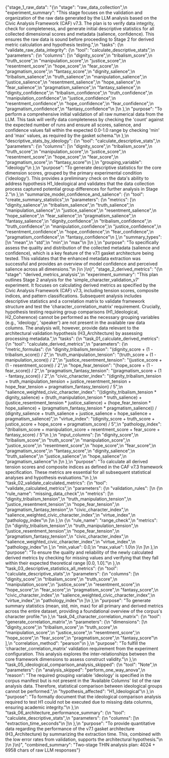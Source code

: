 {"stage_1_raw_data": "{\n  \"stage\": \"raw_data_collection\",\n  \"experiment_summary\": \"This stage focuses on the validation and organization of the raw data generated by the LLM analysis based on the Civic Analysis Framework (CAF) v7.3. The plan is to verify data integrity, check for completeness, and generate initial descriptive statistics for all collected dimensional scores and metadata (salience, confidence). This ensures the raw data is sound before proceeding to Stage 2 for derived metric calculation and hypothesis testing.\",\n  \"tasks\": {\n    \"validate_raw_data_integrity\": {\n      \"tool\": \"calculate_descriptive_stats\",\n      \"parameters\": {\n        \"columns\": [\n          \"dignity_score\",\n          \"tribalism_score\",\n          \"truth_score\",\n          \"manipulation_score\",\n          \"justice_score\",\n          \"resentment_score\",\n          \"hope_score\",\n          \"fear_score\",\n          \"pragmatism_score\",\n          \"fantasy_score\",\n          \"dignity_salience\",\n          \"tribalism_salience\",\n          \"truth_salience\",\n          \"manipulation_salience\",\n          \"justice_salience\",\n          \"resentment_salience\",\n          \"hope_salience\",\n          \"fear_salience\",\n          \"pragmatism_salience\",\n          \"fantasy_salience\",\n          \"dignity_confidence\",\n          \"tribalism_confidence\",\n          \"truth_confidence\",\n          \"manipulation_confidence\",\n          \"justice_confidence\",\n          \"resentment_confidence\",\n          \"hope_confidence\",\n          \"fear_confidence\",\n          \"pragmatism_confidence\",\n          \"fantasy_confidence\"\n        ]\n      },\n      \"purpose\": \"To perform a comprehensive initial validation of all raw numerical data from the LLM. This task will verify data completeness by checking the 'count' against the expected number of runs and ensure all scores, salience, and confidence values fall within the expected 0.0-1.0 range by checking 'min' and 'max' values, as required by the gasket schema.\"\n    },\n    \"descriptive_stats_by_ideology\": {\n      \"tool\": \"calculate_descriptive_stats\",\n      \"parameters\": {\n        \"columns\": [\n          \"dignity_score\",\n          \"tribalism_score\",\n          \"truth_score\",\n          \"manipulation_score\",\n          \"justice_score\",\n          \"resentment_score\",\n          \"hope_score\",\n          \"fear_score\",\n          \"pragmatism_score\",\n          \"fantasy_score\"\n        ],\n        \"grouping_variable\": \"ideology\"\n      },\n      \"purpose\": \"To generate descriptive statistics for the core dimension scores, grouped by the primary experimental condition ('ideology'). This provides a preliminary check on the data's ability to address hypothesis H1_Ideological and validates that the data collection process captured potential group differences for further analysis in Stage 2.\"\n    },\n    \"summarize_model_confidence_and_salience\": {\n      \"tool\": \"create_summary_statistics\",\n      \"parameters\": {\n        \"metrics\": [\n          \"dignity_salience\",\n          \"tribalism_salience\",\n          \"truth_salience\",\n          \"manipulation_salience\",\n          \"justice_salience\",\n          \"resentment_salience\",\n          \"hope_salience\",\n          \"fear_salience\",\n          \"pragmatism_salience\",\n          \"fantasy_salience\",\n          \"dignity_confidence\",\n          \"tribalism_confidence\",\n          \"truth_confidence\",\n          \"manipulation_confidence\",\n          \"justice_confidence\",\n          \"resentment_confidence\",\n          \"hope_confidence\",\n          \"fear_confidence\",\n          \"pragmatism_confidence\",\n          \"fantasy_confidence\"\n        ],\n        \"summary_types\": [\n          \"mean\",\n          \"std\",\n          \"min\",\n          \"max\"\n        ]\n      },\n      \"purpose\": \"To specifically assess the quality and distribution of the collected metadata (salience and confidence), which is a key feature of the v7.1 gasket architecture being tested. This validates that the enhanced metadata extraction was successful and provides an overview of model confidence and perceived salience across all dimensions.\"\n    }\n  }\n}", "stage_2_derived_metrics": "{\n  \"stage\": \"derived_metrics_analysis\",\n  \"experiment_summary\": \"This plan outlines Stage 2 analysis for the 'simple_character_validation_v7' experiment. It focuses on calculating derived metrics as specified by the Civic Analysis Framework (CAF) v7.3, including tension scores, composite indices, and pattern classifications. Subsequent analysis includes descriptive statistics and a correlation matrix to validate framework structure and test the 'character_correlation_matrix' requirement. Crucially, hypothesis testing requiring group comparisons (H1_Ideological, H2_Coherence) cannot be performed as the necessary grouping variables (e.g., 'ideology', 'speaker') are not present in the available raw data columns. The analysis will, however, provide data relevant to the architectural validation hypothesis (H3_Architecture) by assessing processing metadata.\",\n  \"tasks\": {\n    \"task_01_calculate_derived_metrics\": {\n      \"tool\": \"calculate_derived_metrics\",\n      \"parameters\": {\n        \"metric_formulas\": {\n          \"dignity_tribalism_tension\": \"(dignity_score + (1 - tribalism_score)) / 2\",\n          \"truth_manipulation_tension\": \"(truth_score + (1 - manipulation_score)) / 2\",\n          \"justice_resentment_tension\": \"(justice_score + (1 - resentment_score)) / 2\",\n          \"hope_fear_tension\": \"(hope_score + (1 - fear_score)) / 2\",\n          \"pragmatism_fantasy_tension\": \"(pragmatism_score + (1 - fantasy_score)) / 2\",\n          \"civic_character_index\": \"(dignity_tribalism_tension + truth_manipulation_tension + justice_resentment_tension + hope_fear_tension + pragmatism_fantasy_tension) / 5\",\n          \"salience_weighted_civic_character_index\": \"((dignity_tribalism_tension * dignity_salience) + (truth_manipulation_tension * truth_salience) + (justice_resentment_tension * justice_salience) + (hope_fear_tension * hope_salience) + (pragmatism_fantasy_tension * pragmatism_salience)) / (dignity_salience + truth_salience + justice_salience + hope_salience + pragmatism_salience)\",\n          \"virtue_index\": \"(dignity_score + truth_score + justice_score + hope_score + pragmatism_score) / 5\",\n          \"pathology_index\": \"(tribalism_score + manipulation_score + resentment_score + fear_score + fantasy_score) / 5\"\n        },\n        \"input_columns\": [\n          \"dignity_score\",\n          \"tribalism_score\",\n          \"truth_score\",\n          \"manipulation_score\",\n          \"justice_score\",\n          \"resentment_score\",\n          \"hope_score\",\n          \"fear_score\",\n          \"pragmatism_score\",\n          \"fantasy_score\",\n          \"dignity_salience\",\n          \"truth_salience\",\n          \"justice_salience\",\n          \"hope_salience\",\n          \"pragmatism_salience\"\n        ]\n      },\n      \"purpose\": \"To calculate all derived tension scores and composite indices as defined in the CAF v7.3 framework specification. These metrics are essential for all subsequent statistical analyses and hypothesis evaluations.\"\n    },\n    \"task_02_validate_calculated_metrics\": {\n      \"tool\": \"validate_calculated_metrics\",\n      \"parameters\": {\n        \"validation_rules\": [\n          {\n            \"rule_name\": \"missing_data_check\",\n            \"metrics\": [\n              \"dignity_tribalism_tension\",\n              \"truth_manipulation_tension\",\n              \"justice_resentment_tension\",\n              \"hope_fear_tension\",\n              \"pragmatism_fantasy_tension\",\n              \"civic_character_index\",\n              \"salience_weighted_civic_character_index\",\n              \"virtue_index\",\n              \"pathology_index\"\n            ]\n          },\n          {\n            \"rule_name\": \"range_check\",\n            \"metrics\": [\n              \"dignity_tribalism_tension\",\n              \"truth_manipulation_tension\",\n              \"justice_resentment_tension\",\n              \"hope_fear_tension\",\n              \"pragmatism_fantasy_tension\",\n              \"civic_character_index\",\n              \"salience_weighted_civic_character_index\",\n              \"virtue_index\",\n              \"pathology_index\"\n            ],\n            \"min_value\": 0.0,\n            \"max_value\": 1.0\n          }\n        ]\n      },\n      \"purpose\": \"To ensure the quality and reliability of the newly calculated derived metrics by checking for missing values and verifying that they fall within their expected theoretical range [0.0, 1.0].\"\n    },\n    \"task_03_descriptive_statistics_all_metrics\": {\n      \"tool\": \"calculate_descriptive_stats\",\n      \"parameters\": {\n        \"columns\": [\n          \"dignity_score\",\n          \"tribalism_score\",\n          \"truth_score\",\n          \"manipulation_score\",\n          \"justice_score\",\n          \"resentment_score\",\n          \"hope_score\",\n          \"fear_score\",\n          \"pragmatism_score\",\n          \"fantasy_score\",\n          \"civic_character_index\",\n          \"salience_weighted_civic_character_index\",\n          \"virtue_index\",\n          \"pathology_index\"\n        ]\n      },\n      \"purpose\": \"To generate summary statistics (mean, std, min, max) for all primary and derived metrics across the entire dataset, providing a foundational overview of the corpus's character profile.\"\n    },\n    \"task_04_character_correlation_matrix\": {\n      \"tool\": \"generate_correlation_matrix\",\n      \"parameters\": {\n        \"dimensions\": [\n          \"dignity_score\",\n          \"tribalism_score\",\n          \"truth_score\",\n          \"manipulation_score\",\n          \"justice_score\",\n          \"resentment_score\",\n          \"hope_score\",\n          \"fear_score\",\n          \"pragmatism_score\",\n          \"fantasy_score\"\n        ],\n        \"correlation_method\": \"pearson\"\n      },\n      \"purpose\": \"To fulfill the 'character_correlation_matrix' validation requirement from the experiment configuration. This analysis explores the inter-relationships between the core framework dimensions to assess construct validity.\"\n    },\n    \"task_05_ideological_comparison_analysis_skipped\": {\n      \"tool\": \"Note\",\n      \"parameters\": {\n        \"analysis_skipped\": \"perform_one_way_anova\",\n        \"reason\": \"The required grouping variable 'ideology' is specified in the corpus manifest but is not present in the 'Available Columns' list of the raw analysis data. Therefore, statistical comparison between ideological groups cannot be performed.\",\n        \"hypothesis_affected\": \"H1_Ideological\"\n      },\n      \"purpose\": \"To formally document that the ideological comparison analysis required to test H1 could not be executed due to missing data columns, ensuring academic integrity.\"\n    },\n    \"task_06_architecture_performance_summary\": {\n      \"tool\": \"calculate_descriptive_stats\",\n      \"parameters\": {\n        \"columns\": [\n          \"extraction_time_seconds\"\n        ]\n      },\n      \"purpose\": \"To provide quantitative data regarding the performance of the v7.1 gasket architecture (H3_Architecture) by summarizing the extraction time. This, combined with the low error rates from validation, supports the architectural hypothesis.\"\n    }\n  }\n}", "combined_summary": "Two-stage THIN analysis plan: 4024 + 6958 chars of raw LLM responses"}
